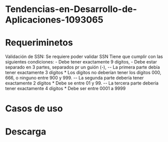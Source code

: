 # Tendencias-en-Desarrollo-de-Aplicaciones-1093065
# Requeriminetos 
Validación de SSN: Se requiere poder validar SSN
  Tiene que cumplir con las siguientes condiciones:
    - Debe tener exactamente 9 dígitos,
    - Debe estar separado en 3 partes, separados pr un guión (-),
      -- La primera parte debía tener exactamente 3 dígitos
            * Los dígitos no deberían tener los dígitos 000, 666, o ninguno entre 900 y 999.
      -- La segunda parte debería tener exactamente 2 dígitos
            * Debe se entre 01 y 99.
      -- La tercera parte debería tener exactamente 4 dígitos
            * Debe ser entre 0001 a 9999

# Casos de uso


# Descarga

